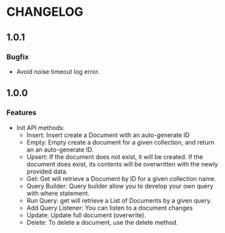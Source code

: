 # CHANGELOG

## 1.0.1
### Bugfix
* Avoid noise timeout log error.

## 1.0.0
### Features
* Init API methods:
    - Insert: Insert create a Document with an auto-generate ID
    - Empty: Empty create a document for a given collection, and return an an auto-generate ID.
    - Upsert: If the document does not exist, it will be created. If the document does exist, its contents will be overwritten with the newly provided data.
    - Get: Get will retrieve a Document by ID for a given collection name.
    - Query Builder: Query builder allow you to develop your own query with where statement.
    - Run Query: get will retrieve a List of Documents by a given query.
    - Add Query Listener: You can listen to a document changes
    - Update: Update full document (overwrite).
    - Delete: To delete a document, use the delete method.
